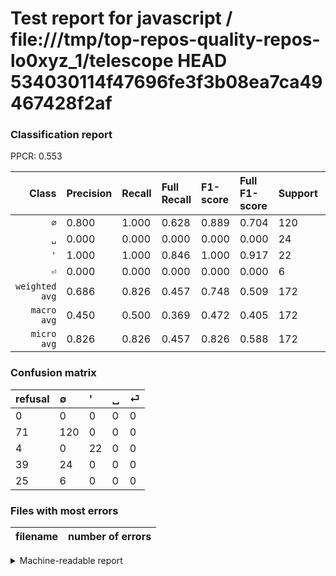 # Test report for javascript / file:///tmp/top-repos-quality-repos-lo0xyz_1/telescope HEAD 534030114f47696fe3f3b08ea7ca49467428f2af

### Classification report

PPCR: 0.553

| Class | Precision | Recall | Full Recall | F1-score | Full F1-score | Support | Full Support | PPCR |
|------:|:----------|:-------|:------------|:---------|:---------|:--------|:-------------|:-----|
| `∅` | 0.800| 1.000| 0.628| 0.889| 0.704| 120| 191| 0.628 |
| `␣` | 0.000| 0.000| 0.000| 0.000| 0.000| 24| 63| 0.381 |
| `'` | 1.000| 1.000| 0.846| 1.000| 0.917| 22| 26| 0.846 |
| `⏎` | 0.000| 0.000| 0.000| 0.000| 0.000| 6| 31| 0.194 |
| `weighted avg` | 0.686| 0.826| 0.457| 0.748| 0.509| 172| 311| 0.553 |
| `macro avg` | 0.450| 0.500| 0.369| 0.472| 0.405| 172| 311| 0.553 |
| `micro avg` | 0.826| 0.826| 0.457| 0.826| 0.588| 172| 311| 0.553 |

### Confusion matrix

|refusal|  ∅| '| ␣| ⏎| 
|:---|:---|:---|:---|:---|
|0 |0 |0 |0 |0 |
|71 |120 |0 |0 |0 |
|4 |0 |22 |0 |0 |
|39 |24 |0 |0 |0 |
|25 |6 |0 |0 |0 |

### Files with most errors

| filename | number of errors|
|:----:|:-----|

<details>
    <summary>Machine-readable report</summary>
```json
{
  "cl_report": {"\u0027": {"f1-score": 1.0, "precision": 1.0, "recall": 1.0, "support": 22}, "macro avg": {"f1-score": 0.4722222222222222, "precision": 0.45, "recall": 0.5, "support": 172}, "micro avg": {"f1-score": 0.8255813953488372, "precision": 0.8255813953488372, "recall": 0.8255813953488372, "support": 172}, "weighted avg": {"f1-score": 0.7480620155038761, "precision": 0.686046511627907, "recall": 0.8255813953488372, "support": 172}, "\u2205": {"f1-score": 0.888888888888889, "precision": 0.8, "recall": 1.0, "support": 120}, "\u23ce": {"f1-score": 0.0, "precision": 0.0, "recall": 0.0, "support": 6}, "\u2423": {"f1-score": 0.0, "precision": 0.0, "recall": 0.0, "support": 24}},
  "cl_report_full": {"\u0027": {"f1-score": 0.9166666666666666, "precision": 1.0, "recall": 0.8461538461538461, "support": 26}, "macro avg": {"f1-score": 0.40511974584555227, "precision": 0.45, "recall": 0.36860652436568664, "support": 311}, "micro avg": {"f1-score": 0.587991718426501, "precision": 0.8255813953488372, "recall": 0.4565916398713826, "support": 311}, "weighted avg": {"f1-score": 0.5088793756463085, "precision": 0.57491961414791, "recall": 0.4565916398713826, "support": 311}, "\u2205": {"f1-score": 0.7038123167155425, "precision": 0.8, "recall": 0.6282722513089005, "support": 191}, "\u23ce": {"f1-score": 0.0, "precision": 0.0, "recall": 0.0, "support": 31}, "\u2423": {"f1-score": 0.0, "precision": 0.0, "recall": 0.0, "support": 63}},
  "ppcr": 0.5530546623794212
}
```
</details>
